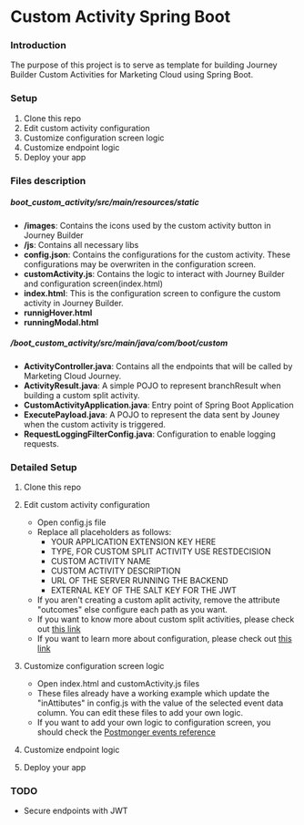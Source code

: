 # Custom Activity Spring Boot

### Introduction
The purpose of this project is to serve as template for building Journey Builder Custom Activities for
 Marketing Cloud using Spring Boot.

### Setup
1. Clone this repo
2. Edit custom activity configuration
3. Customize configuration screen logic 
4. Customize endpoint logic
5. Deploy your app

### Files description

##### boot_custom_activity/src/main/resources/static
* **/images**: Contains the icons used by the custom activity button in Journey Builder
* **/js**: Contains all necessary libs
* **config.json**: Contains the configurations for the custom activity. These configurations may be overwriten in the configuration screen.
* **customActivity.js**: Contains the logic to interact with Journey Builder and configuration screen(index.html)
* **index.html**: This is the configuration screen to configure the custom activity in Journey Builder.
* **runnigHover.html**
* **runningModal.html**

##### /boot_custom_activity/src/main/java/com/boot/custom

* **ActivityController.java**: Contains all the endpoints that will be called by Marketing Cloud Journey.
* **ActivityResult.java**: A simple POJO to represent branchResult when building a custom split activity.
* **CustomActivityApplication.java**: Entry point of Spring Boot Application
* **ExecutePayload.java**: A POJO to represent the data sent by Jouney when the custom activity is triggered.
* **RequestLoggingFilterConfig.java**: Configuration to enable logging requests.

### Detailed Setup

1. Clone this repo

2. Edit custom activity configuration
    * Open config.js file
    * Replace all placeholders as follows:
        * YOUR APPLICATION EXTENSION KEY HERE
        * TYPE, FOR CUSTOM SPLIT ACTIVITY USE RESTDECISION
        * CUSTOM ACTIVITY NAME
        * CUSTOM ACTIVITY DESCRIPTION
        * URL OF THE SERVER RUNNING THE BACKEND
        * EXTERNAL KEY OF THE SALT KEY FOR THE JWT
    * If you aren't creating a custom aplit activity, remove the attribute "outcomes" else configure each path as you want.
    * If you want to know more about custom split activities, please check out [this link](https://developer.salesforce.com/docs/atlas.en-us.noversion.mc-app-development.meta/mc-app-development/extending-activities.htm)  
    * If you want to learn more about configuration, please check out 
 [this link](https://developer.salesforce.com/docs/atlas.en-us.noversion.mc-app-development.meta/mc-app-development/custom-activity-config.htm)

3. Customize configuration screen logic 
    * Open index.html and customActivity.js files
    * These files already have a working example which update the "inAttibutes" in config.js with the value of the selected event data column. You can edit these files to add your own logic.
    * If you want to add your own logic to configuration screen, you should check the [Postmonger events reference](https://developer.salesforce.com/docs/atlas.en-us.noversion.mc-app-development.meta/mc-app-development/using-postmonger.htm)

4. Customize endpoint logic

5. Deploy your app


### TODO

* Secure endpoints with JWT